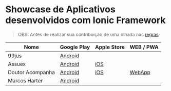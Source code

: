 # Showcase de Aplicativos desenvolvidos com Ionic Framework

> OBS: Antes de realizar sua contribuição dê uma olhada nas [regras](https://github.com/juniorabranches/showcase-aplicativos-ionic/blob/master/CONTRIBUTING.md)

Nome | Google Play | Apple Store | WEB / PWA
------------ | ------- | ------------ | -------------
99jus | [Android](https://play.google.com/store/apps/details?id=br.com.app99jus&hl=pt_BR) | 
Assuex | [Android](https://play.google.com/store/apps/details?id=br.com.wabiz.assuex&hl=pt) | [iOS](https://itunes.apple.com/br/app/assuex/id1234695157?mt=8) | 
Doutor Acompanha | [Android](https://play.google.com/store/apps/details?id=br.com.doutoracompanha&hl=pt_BR) | [iOS](https://itunes.apple.com/br/app/doutor-acompanha/id1198270003?mt=8) | [WebApp](https://app.doutoracompanha.com.br)
Marcos Harter | [Android](https://play.google.com/store/apps/details?id=br.com.i9desenvolvimento.marcosharter) | 

